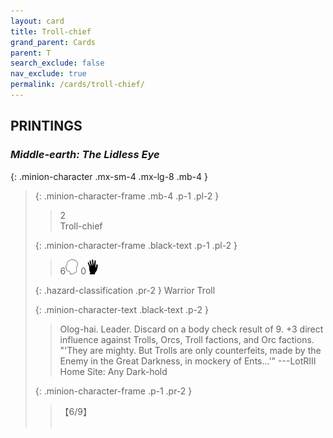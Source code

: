 ```yaml
---
layout: card
title: Troll-chief
grand_parent: Cards
parent: T
search_exclude: false
nav_exclude: true
permalink: /cards/troll-chief/
---
```


## PRINTINGS


### _Middle-earth: The Lidless Eye_

{: .minion-character .mx-sm-4 .mx-lg-8 .mb-4 }
> {: .minion-character-frame .mb-4 .p-1 .pl-2 }
> > <div class="hazard-mp">2</div>
> > <div class="card-name">Troll-chief</div>
>
> {: .minion-character-frame .black-text .p-1 .pl-2 }
> > 6![](/assets/images/mind.svg) 0![](/assets/images/di.svg)
>
> {: .hazard-classification .pr-2 }
> Warrior Troll
>
> {: .minion-character-text .black-text .p-2 }
> > Olog-hai. Leader. Discard on a body check result of 9. +3 direct influence against Trolls, Orcs, Troll factions, and Orc factions.  "'They are mighty. But Trolls are only counterfeits, made by the Enemy in the Great Darkness, in mockery of Ents...'"  ---LotRIII  Home Site: Any Dark-hold 
>
> {: .minion-character-frame .p-1 .pr-2 }
> > <div class="card-shield">【6/9】</div>
> > <div class="card-corruption-white">&nbsp;</div>
